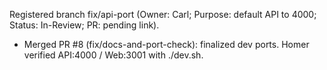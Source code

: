 Registered branch fix/api-port (Owner: Carl; Purpose: default API to 4000; Status: In-Review; PR: pending link).
* Merged PR #8 (fix/docs-and-port-check): finalized dev ports. Homer verified API:4000 / Web:3001 with ./dev.sh.
